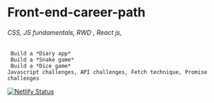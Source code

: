 # Front-end-career-path
 ###### CSS, JS fundamentals, RWD , React js,
``` Making interactive websites 
 Build a *Diary app*
 Build a *Snake game*
 Build a *Dice game*
Javascript challenges, API challenges, Fetch technique, Promise challenges
```
[![Netlify Status](https://api.netlify.com/api/v1/badges/ab82d375-537e-42a3-a7e2-9029fa09eb46/deploy-status)](https://app.netlify.com/sites/anitadevfrontend/deploys)
